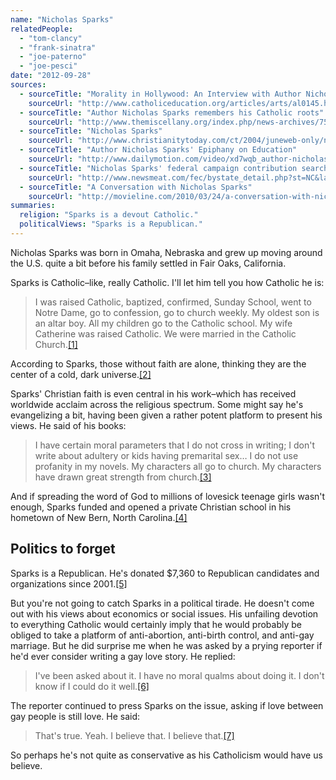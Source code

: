 ```yaml
---
name: "Nicholas Sparks"
relatedPeople:
  - "tom-clancy"
  - "frank-sinatra"
  - "joe-paterno"
  - "joe-pesci"
date: "2012-09-28"
sources:
  - sourceTitle: "Morality in Hollywood: An Interview with Author Nicholas Sparks"
    sourceUrl: "http://www.catholiceducation.org/articles/arts/al0145.html"
  - sourceTitle: "Author Nicholas Sparks remembers his Catholic roots"
    sourceUrl: "http://www.themiscellany.org/index.php/news-archives/75-1999/982-author-nicholas-sparks-remembers-his-catholic-roots"
  - sourceTitle: "Nicholas Sparks"
    sourceUrl: "http://www.christianitytoday.com/ct/2004/juneweb-only/nicholassparks.html"
  - sourceTitle: "Author Nicholas Sparks' Epiphany on Education"
    sourceUrl: "http://www.dailymotion.com/video/xd7wqb_author-nicholas-sparks-epiphany-on_news"
  - sourceTitle: "Nicholas Sparks' federal campaign contribution search results"
    sourceUrl: "http://www.newsmeat.com/fec/bystate_detail.php?st=NC&last=Sparks&first=Nicholas"
  - sourceTitle: "A Conversation with Nicholas Sparks"
    sourceUrl: "http://movieline.com/2010/03/24/a-conversation-with-nicholas-sparks/"
summaries:
  religion: "Sparks is a devout Catholic."
  politicalViews: "Sparks is a Republican."
---
```


Nicholas Sparks was born in Omaha, Nebraska and grew up moving around the U.S. quite a bit before his family settled in Fair Oaks, California.

Sparks is Catholic–like, really Catholic. I'll let him tell you how Catholic he is:

>I was raised Catholic, baptized, confirmed, Sunday School, went to Notre Dame, go to confession, go to church weekly. My oldest son is an altar boy. All my children go to the Catholic school. My wife Catherine was raised Catholic. We were married in the Catholic Church.<a class="source-citation" href="#http%3A%2F%2Fwww.catholiceducation.org%2Farticles%2Farts%2Fal0145.html" title="Morality in Hollywood: An Interview with Author Nicholas Sparks">[1]</a>

According to Sparks, those without faith are alone, thinking they are the center of a cold, dark universe.<a class="source-citation" href="#http%3A%2F%2Fwww.themiscellany.org%2Findex.php%2Fnews-archives%2F75-1999%2F982-author-nicholas-sparks-remembers-his-catholic-roots" title="Author Nicholas Sparks remembers his Catholic roots">[2]</a>

Sparks' Christian faith is even central in his work–which has received worldwide acclaim across the religious spectrum. Some might say he's evangelizing a bit, having been given a rather potent platform to present his views. He said of his books:

>I have certain moral parameters that I do not cross in writing; I don't write about adultery or kids having premarital sex… I do not use profanity in my novels. My characters all go to church. My characters have drawn great strength from church.<a class="source-citation" href="#http%3A%2F%2Fwww.christianitytoday.com%2Fct%2F2004%2Fjuneweb-only%2Fnicholassparks.html" title="Nicholas Sparks">[3]</a>

And if spreading the word of God to millions of lovesick teenage girls wasn't enough, Sparks funded and opened a private Christian school in his hometown of New Bern, North Carolina.<a class="source-citation" href="#http%3A%2F%2Fwww.dailymotion.com%2Fvideo%2Fxd7wqb_author-nicholas-sparks-epiphany-on_news" title="Author Nicholas Sparks&apos; Epiphany on Education">[4]</a>

## Politics to forget

Sparks is a Republican. He's donated $7,360 to Republican candidates and organizations since 2001.<a class="source-citation" href="#http%3A%2F%2Fwww.newsmeat.com%2Ffec%2Fbystate_detail.php%3Fst%3DNC%26last%3DSparks%26first%3DNicholas" title="Nicholas Sparks&apos; federal campaign contribution search results">[5]</a>

But you're not going to catch Sparks in a political tirade. He doesn't come out with his views about economics or social issues. His unfailing devotion to everything Catholic would certainly imply that he would probably be obliged to take a platform of anti-abortion, anti-birth control, and anti-gay marriage. But he did surprise me when he was asked by a prying reporter if he'd ever consider writing a gay love story. He replied:

>I've been asked about it. I have no moral qualms about doing it. I don't know if I could do it well.<a class="source-citation" href="#http%3A%2F%2Fmovieline.com%2F2010%2F03%2F24%2Fa-conversation-with-nicholas-sparks%2F" title="A Conversation with Nicholas Sparks">[6]</a>

The reporter continued to press Sparks on the issue, asking if love between gay people is still love. He said:

>That's true. Yeah. I believe that. I believe that.<a class="source-citation" href="#http%3A%2F%2Fmovieline.com%2F2010%2F03%2F24%2Fa-conversation-with-nicholas-sparks%2F" title="A Conversation with Nicholas Sparks">[7]</a>

So perhaps he's not quite as conservative as his Catholicism would have us believe.